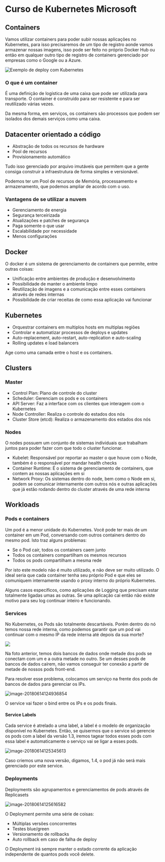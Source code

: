 # Curso de Kubernetes Microsoft

## Containers

Vamos utilizar containers para poder subir nossas aplicações no Kubernetes, para isso precisaremos de um tipo de registro aonde vamos armazenar nossas
imagens, isso pode ser feito no próprio Docker Hub ou então em qualquer outro tipo de registro de containers gerenciado por empresas como o Google ou
a Azure.

![Exemplo de deploy com Kubernetes](kubedeploy.png)

### O que é um container

É uma definição de logística de uma caixa que pode ser utilizada para transporte. O container é construído para ser resistente e para ser
reutilizado várias vezes.

Da mesma forma, em serviços, os containers são processos que podem ser isolados dos demais serviços como uma caixa.

## Datacenter orientado a código

- Abstração de todos os recursos de hardware
- Pool de recursos
- Provisionamento automático

Tudo isso gerenciado por arquivo imutáveis que permitem que a gente consiga construir a infraestrutura de forma simples e versionável.

Podemos ter um Pool de recursos de Memória, processamento e armazenamento, que podemos ampliar de acordo com o uso.

### Vantagens de se utilizar a nuvem

- Gerenciamento de energia
- Segurança terceirizada
- Atualizações e patches de segurança
- Paga somente o que usar
- Escalabilidade por necessidade
- Menos configurações

## Docker

O docker é um sistema de gerenciamento de containers que permite, entre outras coisas:

- Unificação entre ambientes de produção e desenvolvimento
- Possibilidade de manter o ambiente limpo
- Reutilização de imagens e a comunicação entre esses containers através de redes internas
- Possibilidade de criar receitas de como essa aplicação vai funcionar

## Kubernetes

- Orquestrar containers em multiplos hosts em multiplas regiões
- Controlar e automatizar processos de deploys e updates
- Auto-replacement, auto-restart, auto-replication e auto-scaling
- Rolling updates e load balancers

Age como uma camada entre o host e os containers.

## Clusters

### Master

- Control Plan: Plano de controle do cluster
- Scheduler: Gerenciam os pods e os containers
- API Server: Faz a interface com os clientes que interagem com o Kubernetes
- Node Controller: Realiza o controle do estados dos nós
- Cluster Store (etcd): Realiza o armazenamento dos estados dos nós

### Nodes

O nodes possuem um conjunto de sistemas individuais que trabalham juntos para poder fazer com que todo o cluster funcionar.

- Kubelet: Responsável por reportar ao master o que houve com o Node, também é o responsável por mandar health checks
- Container Runtime: É o sistema de gerenciamento de containers, que contem as nossas aplicações em si
- Network Proxy: Os sistemas dentro do node, bem como o Node em si, podem se comunicar internamente com outros nós e outras aplicações
  que já estão rodando dentro do cluster através de uma rede interna

## Workloads

### Pods e containers

Um pod é a menor unidade do Kubernetes. Você pode ter mais de um container em um Pod, conversando com outros containers dentro do mesmo pod.
Isto traz alguns problemas:

- Se o Pod cair, todos os containers caem junto
- Todos os containers compartilham os mesmos recursos
- Todos os pods compartilham a mesma rede

Por isto este modelo não é muito utilizado, e não deve ser muito utilizado. O ideal seria que cada container tenha seu próprio Pod e que eles se
comuniquem internamente usando o proxy interno do próprio Kubernetes.

Alguns casos específicos, como aplicações de Logging que precisam estar totalmente ligadas umas as outras. Se uma aplicação cai então não existe
motivo para seu log continuar inteiro e funcionando.

### Services

No Kubernetes, os Pods são totalmente descartáveis. Porém dentro do nó temos nossa rede interna, como podemos garantir que um pod vai continuar com o
mesmo IP da rede interna até depois da sua morte?

![](podnet.png)

Na foto anterior, temos dois bancos de dados onde metade dos pods se conectam com um e a outra metade no outro. Se um desses pods de bancos de dados caírem, não vamos conseguir ter conexão a partir de metade de nossos pods front-end.

Para resolver esse problema, colocamos um serviço na frente dos pods de bancos de dados para gerenciar os IPs.

![image-20180614124936854](podnet-service.png)

O service vai fazer o bind entre os IPs e os pods finais.

#### Service Labels

Cada service é atrelado a uma label, a label é o modelo de organização disponível no Kubernetes. Então, se quisermos que o service só gerencie os pods com a label da versão 1.3, iremos tagear todos esses pods com essa label e automaticamente o serviço vai se ligar a esses pods.

![image-20180614125345613](servicelabels.png)

Caso criemos uma nova versão, digamos, 1.4, o pod já não será mais gerenciado por este service.

### Deployments

Deployments são agrupamentos e gerenciamentos de pods através de Replicasets

![image-20180614125616582](deployments.png)

O Deployment permite uma série de coisas:

- Múltiplas versões concorrentes
- Testes blue/green
- Versionamento de rollbacks
- Auto rollback em caso de falha de deploy

O Deployment irá sempre manter o estado corrente da aplicação independente de quantos pods você delete.

